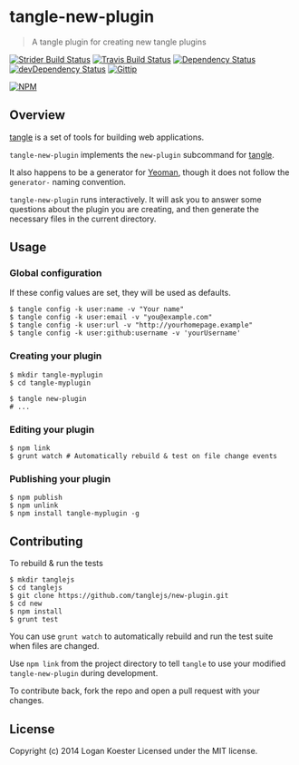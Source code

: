 # tangle-new-plugin

> A tangle plugin for creating new tangle plugins

[![Strider Build Status](https://ci.ldk.io/tanglejs/new-plugin/badge)](https://ci.ldk.io/tanglejs/new-plugin/)
[![Travis Build Status](https://secure.travis-ci.org/tanglejs/new-plugin.png?branch=master)](http://travis-ci.org/tanglejs/new-plugin)
[![Dependency Status](https://david-dm.org/tanglejs/new-plugin.png)](https://david-dm.org/tanglejs/new-plugin)
[![devDependency Status](https://david-dm.org/tanglejs/new-plugin/dev-status.png)](https://david-dm.org/tanglejs/new-plugin#info=devDependencies)
[![Gittip](http://img.shields.io/gittip/logankoester.png)](https://www.gittip.com/logankoester/)

[![NPM](https://nodei.co/npm/tangle-new-plugin.png?downloads=true)](https://nodei.co/npm/tangle-new-plugin/)


## Overview

[tangle](https://github.com/tanglejs/tangle) is a set of tools
for building web applications.

`tangle-new-plugin` implements the `new-plugin` subcommand for
[tangle](https://github.com/tanglejs/tangle).

It also happens to be a generator for [Yeoman](http://yeoman.io), though
it does not follow the `generator-` naming convention.

`tangle-new-plugin` runs interactively. It will ask you to answer some
questions about the plugin you are creating, and then generate the necessary
files in the current directory.


## Usage

### Global configuration

If these config values are set, they will be used as defaults.

    $ tangle config -k user:name -v "Your name"
    $ tangle config -k user:email -v "you@example.com"
    $ tangle config -k user:url -v "http://yourhomepage.example"
    $ tangle config -k user:github:username -v 'yourUsername'

### Creating your plugin

    $ mkdir tangle-myplugin
    $ cd tangle-myplugin

    $ tangle new-plugin
    # ...

### Editing your plugin

    $ npm link
    $ grunt watch # Automatically rebuild & test on file change events

### Publishing your plugin

    $ npm publish
    $ npm unlink
    $ npm install tangle-myplugin -g


## Contributing

To rebuild & run the tests

    $ mkdir tanglejs
    $ cd tanglejs
    $ git clone https://github.com/tanglejs/new-plugin.git
    $ cd new
    $ npm install
    $ grunt test

You can use `grunt watch` to automatically rebuild and run the test suite when
files are changed.

Use `npm link` from the project directory to tell `tangle` to use
your modified `tangle-new-plugin` during development.

To contribute back, fork the repo and open a pull request with your changes.


## License

Copyright (c) 2014 Logan Koester
Licensed under the MIT license.


